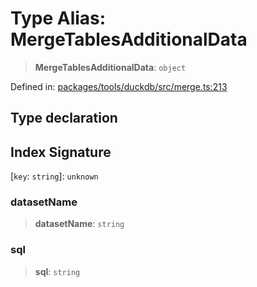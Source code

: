 # Type Alias: MergeTablesAdditionalData

> **MergeTablesAdditionalData**: `object`

Defined in: [packages/tools/duckdb/src/merge.ts:213](https://github.com/GeoDaCenter/openassistant/blob/0a6a7e7306d75a25dc968b3117f04cb7bd613bec/packages/tools/duckdb/src/merge.ts#L213)

## Type declaration

## Index Signature

\[`key`: `string`\]: `unknown`

### datasetName

> **datasetName**: `string`

### sql

> **sql**: `string`
